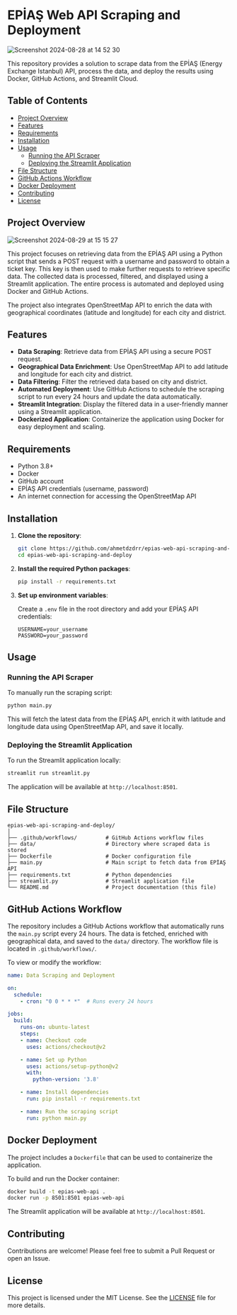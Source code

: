 # EPİAŞ Web API Scraping and Deployment

![Screenshot 2024-08-28 at 14 52 30](https://github.com/user-attachments/assets/03dc74bf-fa10-4962-8182-84ca1515745d)

This repository provides a solution to scrape data from the EPİAŞ (Energy Exchange Istanbul) API, process the data, and deploy the results using Docker, GitHub Actions, and Streamlit Cloud.

## Table of Contents

- [Project Overview](#project-overview)
- [Features](#features)
- [Requirements](#requirements)
- [Installation](#installation)
- [Usage](#usage)
  - [Running the API Scraper](#running-the-api-scraper)
  - [Deploying the Streamlit Application](#deploying-the-streamlit-application)
- [File Structure](#file-structure)
- [GitHub Actions Workflow](#github-actions-workflow)
- [Docker Deployment](#docker-deployment)
- [Contributing](#contributing)
- [License](#license)

## Project Overview

![Screenshot 2024-08-29 at 15 15 27](https://github.com/user-attachments/assets/01131e56-1902-4a82-99f6-d7906c9a0f78)


This project focuses on retrieving data from the EPİAŞ API using a Python script that sends a POST request with a username and password to obtain a ticket key. This key is then used to make further requests to retrieve specific data. The collected data is processed, filtered, and displayed using a Streamlit application. The entire process is automated and deployed using Docker and GitHub Actions.

The project also integrates OpenStreetMap API to enrich the data with geographical coordinates (latitude and longitude) for each city and district.

## Features

- **Data Scraping**: Retrieve data from EPİAŞ API using a secure POST request.
- **Geographical Data Enrichment**: Use OpenStreetMap API to add latitude and longitude for each city and district.
- **Data Filtering**: Filter the retrieved data based on city and district.
- **Automated Deployment**: Use GitHub Actions to schedule the scraping script to run every 24 hours and update the data automatically.
- **Streamlit Integration**: Display the filtered data in a user-friendly manner using a Streamlit application.
- **Dockerized Application**: Containerize the application using Docker for easy deployment and scaling.

## Requirements

- Python 3.8+
- Docker
- GitHub account
- EPİAŞ API credentials (username, password)
- An internet connection for accessing the OpenStreetMap API

## Installation

1. **Clone the repository**:

   ```bash
   git clone https://github.com/ahmetdzdrr/epias-web-api-scraping-and-deploy.git
   cd epias-web-api-scraping-and-deploy
   ```

2. **Install the required Python packages**:

   ```bash
   pip install -r requirements.txt
   ```

3. **Set up environment variables**:

   Create a `.env` file in the root directory and add your EPİAŞ API credentials:

   ```env
   USERNAME=your_username
   PASSWORD=your_password
   ```

## Usage

### Running the API Scraper

To manually run the scraping script:

```bash
python main.py
```

This will fetch the latest data from the EPİAŞ API, enrich it with latitude and longitude data using OpenStreetMap API, and save it locally.

### Deploying the Streamlit Application

To run the Streamlit application locally:

```bash
streamlit run streamlit.py
```

The application will be available at `http://localhost:8501`.

## File Structure

```
epias-web-api-scraping-and-deploy/
│
├── .github/workflows/         # GitHub Actions workflow files
├── data/                      # Directory where scraped data is stored
├── Dockerfile                 # Docker configuration file
├── main.py                    # Main script to fetch data from EPİAŞ API
├── requirements.txt           # Python dependencies
├── streamlit.py               # Streamlit application file
└── README.md                  # Project documentation (this file)
```

## GitHub Actions Workflow

The repository includes a GitHub Actions workflow that automatically runs the `main.py` script every 24 hours. The data is fetched, enriched with geographical data, and saved to the `data/` directory. The workflow file is located in `.github/workflows/`.

To view or modify the workflow:

```yaml
name: Data Scraping and Deployment

on:
  schedule:
    - cron: "0 0 * * *"  # Runs every 24 hours

jobs:
  build:
    runs-on: ubuntu-latest
    steps:
    - name: Checkout code
      uses: actions/checkout@v2

    - name: Set up Python
      uses: actions/setup-python@v2
      with:
        python-version: '3.8'

    - name: Install dependencies
      run: pip install -r requirements.txt

    - name: Run the scraping script
      run: python main.py
```

## Docker Deployment

The project includes a `Dockerfile` that can be used to containerize the application.

To build and run the Docker container:

```bash
docker build -t epias-web-api .
docker run -p 8501:8501 epias-web-api
```

The Streamlit application will be available at `http://localhost:8501`.

## Contributing

Contributions are welcome! Please feel free to submit a Pull Request or open an Issue.

## License

This project is licensed under the MIT License. See the [LICENSE](LICENSE) file for more details.
```

